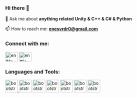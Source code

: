 ### Hi there 👋

<!--
**enesvardar/enesvardar** is a ✨ _special_ ✨ repository because its `README.md` (this file) appears on your GitHub profile.

Here are some ideas to get you started:

- 🔭 I’m currently working on sdfdsf
- 🌱 I’m currently learning ...
- 👯 I’m looking to collaborate on ...
- 🤔 I’m looking for help with ...
- 💬 Ask me about ...
- 📫 How to reach me: ...
- 😄 Pronouns: ...
- ⚡ Fun fact: ...
-->

💬 Ask me about **anything related Unity & C++ & C# & Python**

📫 How to reach me: **enesvrdr0@gmail.com**

<h3 align="left">Connect with me:</h3>
<p align="left">
<a href="https://www.linkedin.com/in/enes-vardar-6295481a8/" target="blank"><img align="center" src="https://raw.githubusercontent.com/rahuldkjain/github-profile-readme-generator/master/src/images/icons/Social/linked-in-alt.svg" alt="enes-vrdr" height="30" width="40" /></a>
<a href="https://www.hackerrank.com/enesvrdr0" target="blank"><img align="center" src="https://raw.githubusercontent.com/rahuldkjain/github-profile-readme-generator/master/src/images/icons/Social/hackerrank.svg" alt="enes-vrdr" height="30" width="40" /></a>
</p>

<h3 align="left">Languages and Tools:</h3>
<p align="left"> <a href="https://getbootstrap.com" target="_blank" rel="noreferrer"> 
  <img  src="https://raw.githubusercontent.com/jmnote/z-icons/master/svg/c.svg" alt="bootstrap" width="40" height="40"/> </a> 
  <img  src="https://raw.githubusercontent.com/jmnote/z-icons/master/svg/cpp.svg" alt="bootstrap" width="40" height="40"/> </a> 
  <img  src="https://raw.githubusercontent.com/jmnote/z-icons/master/svg/csharp.svg" alt="bootstrap" width="40" height="40"/> </a> 
  <img  src="https://raw.githubusercontent.com/jmnote/z-icons/master/svg/bootstrap.svg" alt="bootstrap" width="40" height="40"/> </a> 
  <img  src="https://raw.githubusercontent.com/jmnote/z-icons/master/svg/python.svg" alt="bootstrap" width="40" height="40"/> </a> 
  <img  src="https://raw.githubusercontent.com/jmnote/z-icons/master/svg/javascript.svg" alt="bootstrap" width="40" height="40"/> </a> 
  <img  src="https://www.svgrepo.com/show/331626/unity.svg" alt="bootstrap" width="40" height="40"/> </a> 

